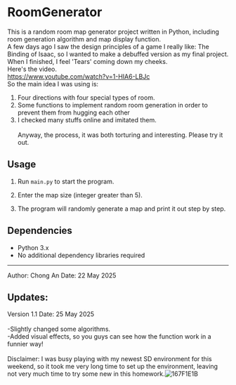 # RoomGenerator

  This is a random room map generator project written in Python, including room generation algorithm and map display function.<br>
A few days ago I saw the design principles of a game I really like: The Binding of Isaac, so I wanted to make a debuffed version as my final project.<br>
When I finished, I feel 'Tears' coming down my cheeks.<br>
Here's the video.<br>
https://www.youtube.com/watch?v=1-HIA6-LBJc<br>
So the main idea I was using is:<br>
1. Four directions with four special types of room.<br>
2. Some functions to implement random room generation in order to prevent them from hugging each other<br>
3. I checked many stuffs online and imitated them.<br><br>
Anyway, the process, it was both torturing and interesting. Please try it out.

## Usage

1. Run `main.py` to start the program.

2. Enter the map size (integer greater than 5).

3. The program will randomly generate a map and print it out step by step.

## Dependencies

- Python 3.x
- No additional dependency libraries required

---

Author: Chong An
Date: 22 May 2025


## Updates:


Version 1.1     Date: 25 May 2025<br><br>
-Slightly changed some algorithms.<br>
-Added visual effects, so you guys can see how the function work in a funnier way!<br><br>
Disclaimer: I was busy playing with my newest SD environment for this weekend, so it took me very long time to set up the environment, leaving not very much time to try some new in this homework.![167F1E1B](https://github.com/user-attachments/assets/e0fda2c1-b23a-4665-b101-818a2a48af75)

